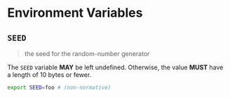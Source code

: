 # Environment Variables

## `SEED`

> the seed for the random-number generator

The `SEED` variable **MAY** be left undefined. Otherwise, the value **MUST**
have a length of 10 bytes or fewer.

```bash
export SEED=foo # (non-normative)
```
